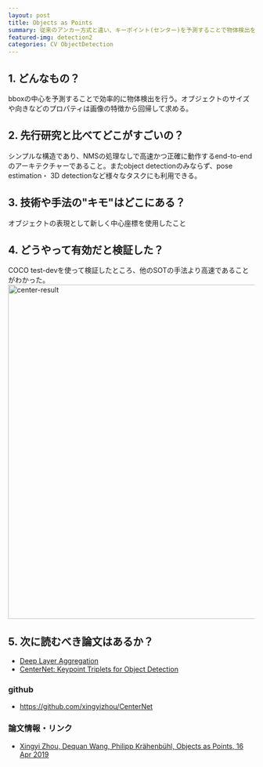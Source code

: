 ```yaml
---
layout: post
title: Objects as Points
summary: 従来のアンカー方式と違い、キーポイント(センター)を予測することで物体検出を行う
featured-img: detection2
categories: CV ObjectDetection
---
```


## 1. どんなもの？
bboxの中心を予測することで効率的に物体検出を行う。オブジェクトのサイズや向きなどのプロパティは画像の特徴から回帰して求める。

## 2. 先行研究と比べてどこがすごいの？
シンプルな構造であり、NMSの処理なしで高速かつ正確に動作するend-to-endのアーキテクチャーであること。またobject detectionのみならず、pose estimation・ 3D detectionなど様々なタスクにも利用できる。

## 3. 技術や手法の"キモ"はどこにある？
オブジェクトの表現として新しく中心座標を使用したこと

## 4. どうやって有効だと検証した？
COCO test-devを使って検証したところ、他のSOTの手法より高速であることがわかった。
<img width="682" alt="center-result" src="https://user-images.githubusercontent.com/40351074/77842798-a47d4c80-71d1-11ea-9087-7cdd1d5fd5b2.png">

## 5. 次に読むべき論文はあるか？
- [Deep Layer Aggregation](http://openaccess.thecvf.com/content_cvpr_2018/papers/Yu_Deep_Layer_Aggregation_CVPR_2018_paper.pdf)
- [CenterNet: Keypoint Triplets for Object Detection](https://arxiv.org/abs/1904.08189)
### github
* https://github.com/xingyizhou/CenterNet
### 論文情報・リンク

* [Xingyi Zhou, Dequan Wang, Philipp Krähenbühl, Objects as Points, 16 Apr 2019 ](https://arxiv.org/abs/1904.07850)